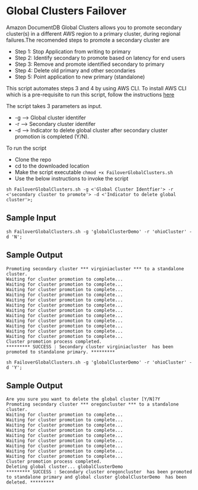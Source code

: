 # Global Clusters Failover

Amazon DocumentDB Global Clusters allows you to promote secondary cluster(s) in a different AWS region to a primary cluster, during regional failures.The recomended steps to promote a secondary cluster are 

- Step 1: Stop Application from writing to primary
- Step 2: Identify secondary to promote based on latency for end users 
- Step 3: Remove and promote identified secondary to primary 
- Step 4: Delete old primary and other secondaries
- Step 5: Point application to new primary (standalone)

This script automates steps 3 and 4 by using AWS CLI. To install AWS CLI which is a pre-requisite to run this script, follow the instructions [here](https://docs.aws.amazon.com/cli/latest/userguide/install-cliv2.html)

The script takes 3 parameters as input. 

- -g --> Global cluster identifer
- -r --> Secondary cluster identifer
- -d --> Indicator to delete global cluster after secondary cluster promotion is completed (Y/N). 


To run the script

- Clone the repo
- cd to the downloaded location
- Make the script executable ```chmod +x FailoverGlobalClusters.sh ```
- Use the below instructions to invoke the script
```
sh FailoverGlobalClusters.sh -g <'Global Cluster Identfier'> -r <'secondary cluster to promote'> -d <'Indicator to delete global cluster'>;

```

## Sample Input
```
sh FailoverGlobalClusters.sh -g 'globalClusterDemo' -r 'ohioCluster' -d 'N';
```

## Sample Output

```
Promoting secondary cluster *** virginiacluster *** to a standalone cluster.
Waiting for cluster promotion to complete...
Waiting for cluster promotion to complete...
Waiting for cluster promotion to complete...
Waiting for cluster promotion to complete...
Waiting for cluster promotion to complete...
Waiting for cluster promotion to complete...
Waiting for cluster promotion to complete...
Waiting for cluster promotion to complete...
Waiting for cluster promotion to complete...
Waiting for cluster promotion to complete...
Waiting for cluster promotion to complete...
Waiting for cluster promotion to complete...
Cluster promotion process completed.
********* SUCCESS : Secondary cluster virginiacluster  has been promoted to standalone primary. *********
``` 
```
sh FailoverGlobalClusters.sh -g 'globalClusterDemo' -r 'ohioCluster' -d 'Y';  

```
## Sample Output

```
Are you sure you want to delete the global cluster [Y/N]?Y
Promoting secondary cluster *** oregoncluster *** to a standalone cluster.
Waiting for cluster promotion to complete...
Waiting for cluster promotion to complete...
Waiting for cluster promotion to complete...
Waiting for cluster promotion to complete...
Waiting for cluster promotion to complete...
Waiting for cluster promotion to complete...
Waiting for cluster promotion to complete...
Waiting for cluster promotion to complete...
Waiting for cluster promotion to complete...
Cluster promotion process completed.
Deleting global cluster... globalClusterDemo
********* SUCCESS : Secondary cluster oregoncluster  has been promoted to standalone primary and global cluster globalClusterDemo  has been deleted. *********
```

